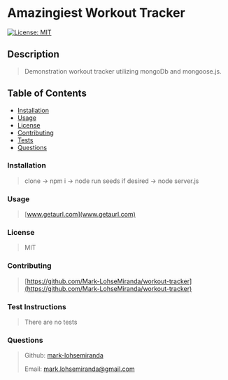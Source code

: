 

# Amazingiest Workout Tracker

[![License: MIT](https://img.shields.io/badge/License-MIT-yellow.svg)](https://opensource.org/licenses/MIT)

## Description

>
> Demonstration workout tracker utilizing mongoDb and mongoose.js.
>

## Table of Contents
* [Installation](#installation)
* [Usage](#usage)
* [License](#license)
* [Contributing](#contributing)
* [Tests](#tests)
* [Questions](#questions)

### Installation

>
> clone -> npm i -> node run seeds if desired -> node server.js
>

### Usage

>
> [www.getaurl.com](www.getaurl.com)
>

### License

>
> MIT
>

### Contributing

>
> [https://github.com/Mark-LohseMiranda/workout-tracker](https://github.com/Mark-LohseMiranda/workout-tracker)
>

### Test Instructions

>
> There are no tests
>

### Questions

>
>Github: [mark-lohsemiranda](https://www.github.com/mark-lohsemiranda)
>
>Email: [mark.lohsemiranda@gmail.com](mailto:mark.lohsemiranda@gmail.com)
>

